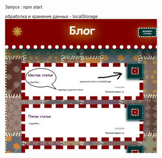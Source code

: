 Запуск : npm start

обработка и хранение данных - localStorage
![Image main page blog](lookImg/main.png)

